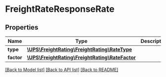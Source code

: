 # FreightRateResponseRate

## Properties
Name | Type | Description | Notes
------------ | ------------- | ------------- | -------------
**type** | [**\UPS\FreightRating\FreightRating\RateType**](RateType.md) |  | 
**factor** | [**\UPS\FreightRating\FreightRating\RateFactor**](RateFactor.md) |  | 

[[Back to Model list]](../../README.md#documentation-for-models) [[Back to API list]](../../README.md#documentation-for-api-endpoints) [[Back to README]](../../README.md)

